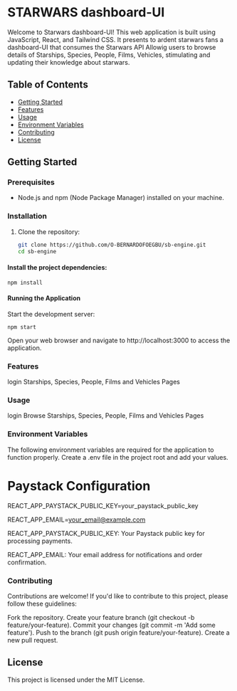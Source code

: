 # STARWARS dashboard-UI

Welcome to Starwars dashboard-UI! This web application is built using JavaScript, React, and Tailwind CSS. It presents to ardent starwars fans a dashboard-UI that consumes the Starwars API Allowig users to browse details of Starships, Species, People, Films, Vehicles, stimulating and updating their knowledge about starwars.

## Table of Contents

- [Getting Started](#getting-started)
- [Features](#features)
- [Usage](#usage)
- [Environment Variables](#environment-variables)
- [Contributing](#contributing)
- [License](#license)

## Getting Started

### Prerequisites

- Node.js and npm (Node Package Manager) installed on your machine.

### Installation

1. Clone the repository:
   ```bash
   git clone https://github.com/O-BERNARDOFOEGBU/sb-engine.git
   cd sb-engine
   ```

#### Install the project dependencies:

    npm install

#### Running the Application

Start the development server:

    npm start

Open your web browser and navigate to http://localhost:3000 to access the application.

### Features

login
Starships, Species, People, Films and Vehicles Pages

### Usage

login
Browse Starships, Species, People, Films and Vehicles Pages

### Environment Variables

The following environment variables are required for the application to function properly. Create a .env file in the project root and add your values.

# Paystack Configuration

REACT_APP_PAYSTACK_PUBLIC_KEY=your_paystack_public_key

REACT_APP_EMAIL=your_email@example.com

REACT_APP_PAYSTACK_PUBLIC_KEY: Your Paystack public key for processing payments.

REACT_APP_EMAIL: Your email address for notifications and order confirmation.

### Contributing

Contributions are welcome! If you'd like to contribute to this project, please follow these guidelines:

Fork the repository.
Create your feature branch (git checkout -b feature/your-feature).
Commit your changes (git commit -m 'Add some feature').
Push to the branch (git push origin feature/your-feature).
Create a new pull request.

## License

This project is licensed under the MIT License.
